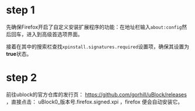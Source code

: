 
# step 1

先确保Firefox开启了自定义安装扩展程序的功能：在地址栏输入`about:config`然后回车，进入到高级首选项界面。

接着在其中的搜索栏查找`xpinstall.signatures.required`设置项，确保其设置为**true**状态。


# step 2

前往ublock的官方仓库的发行页： https://github.com/gorhill/uBlock/releases ，直接点击： uBlock0_版本号.firefox.signed.xpi ，firefox 便会自动安装它。